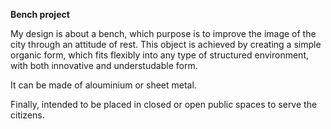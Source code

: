 **Bench project**

My design is about a bench, which purpose is to improve the image of the city through an 
attitude of rest. This object is achieved by creating a simple organic form, which fits 
flexibly into any type of structured environment, with both innovative and understudable form.

It can be made of alouminium or sheet metal.

Finally, intended to be placed in closed or open public spaces to serve the citizens.
